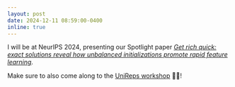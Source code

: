 ```yaml
---
layout: post
date: 2024-12-11 08:59:00-0400
inline: true
---
```


I will be at NeurIPS 2024, presenting our Spotlight paper [*Get rich quick: exact solutions reveal how unbalanced initializations promote rapid feature learning*](https://arxiv.org/abs/2406.06158).

Make sure to also come along to the [UniReps workshop](https://unireps.org/2024/) 🔵🔴!


